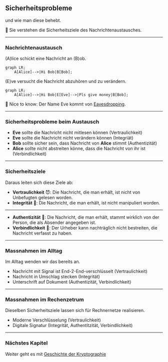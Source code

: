 ## Sicherheitsprobleme

und wie man diese behebt.

🎯 Sie verstehen die Sicherheitsziele des Nachrichtenaustausches.

---
### Nachrichtenaustausch

(A)lice schickt eine Nachricht an (B)ob.

```mermaid
graph LR;
    A[Alice]-->|Hi Bob|B[Bob];
```

(E)ve versucht die Nachricht abzuhören und zu verändern.

```mermaid
graph LR;
    A[Alice]-->|Hi Bob|E[Eve]-->|Pls give money|B[Bob];
```

🧠 Nice to know: Der Name Eve kommt von [Eavesdropping](https://en.wikipedia.org/wiki/Eavesdropping).

---
### Sicherheitsprobleme beim Austausch

* **Eve** sollte die Nachricht nicht mitlesen können (Vertraulichkeit)
* **Eve** sollte die Nachricht nicht verändern können (Integriät)
* **Bob** sollte sicher sein, dass Nachricht von **Alice** stimmt (Authentizität)
* **Alice** sollte nicht abstreiten könne, dass die Nachricht von ihr ist (Verbindlichkeit)

---
### Sicherheitsziele

Daraus leiten sich diese Ziele ab:

* **Vertraulichkeit** 😈: Die Nachricht, die man erhält, ist nicht von Unbefugten gelesen worden.
* **Integrität** 💎: Die Nachricht, die man erhält, ist nicht manipuliert worden.

---

* **Authentizität** 🙋‍: Die Nachricht, die man erhält, stammt wirklich von der Person, die als Absender angegeben ist.
* **Verbindlichkeit** 📝: Der Urheber kann nachträglich nicht bestreiten, die Nachricht verfasst zu haben.

---
### Massnahmen im Alltag

Im Alltag wenden wir das bereits an.

* Nachricht mit Signal ist End-2-End-verschlüsselt (Vertraulichkeit)
* Nachricht in Umschlag stecken (Integrität)
* Unterschrift auf Dokument (Authentizität, Verbindlichkeit)

---
### Massnahmen im Rechenzetrum

Dieselben Sicherheitsziele lassen sich für Rechnernetze realisieren.

* Moderne Verschlüsselung (Vertraulichkeit)
* Digitale Signatur (Integrität, Authentitzität, Verbindlichkeit)

---
### Nächstes Kapitel

Weiter geht es mit [Geschichte der Kryptographie](slides1.md)